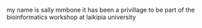 my name is sally mmbone it has been a privillage to be part of the bioinformatics workshop at laikipia university
